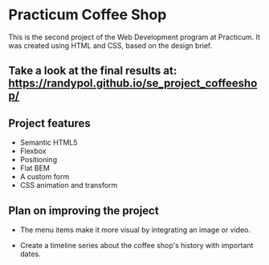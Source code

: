 # Practicum Coffee Shop

This is the second project of the Web Development program at Practicum. It was created using HTML and CSS, based on the design brief.

## Take a look at the final results at:  https://randypol.github.io/se_project_coffeeshop/

## Project features

- Semantic HTML5
- Flexbox
- Positioning
- Flat BEM
- A custom form
- CSS animation and transform

## Plan on improving the project

- The menu items make it more visual by integrating an image or video.

- Create a timeline series about the coffee shop's history with important dates.
